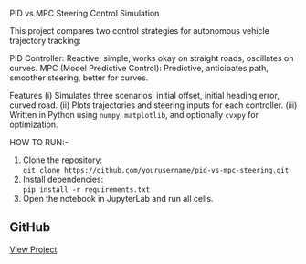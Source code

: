 PID vs MPC Steering Control Simulation

This project compares two control strategies for autonomous vehicle trajectory tracking:

PID Controller: Reactive, simple, works okay on straight roads, oscillates on curves.
MPC (Model Predictive Control): Predictive, anticipates path, smoother steering, better for curves.

 Features
(i) Simulates three scenarios: initial offset, initial heading error, curved road.
(ii) Plots trajectories and steering inputs for each controller.
(iii) Written in Python using `numpy`, `matplotlib`, and optionally `cvxpy` for optimization.

HOW TO RUN:-
1. Clone the repository:  
   `git clone https://github.com/yourusername/pid-vs-mpc-steering.git`
2. Install dependencies:  
   `pip install -r requirements.txt`
3. Open the notebook in JupyterLab and run all cells.

## GitHub
[View Project](https://github.com/yourusername/pid-vs-mpc-steering)
